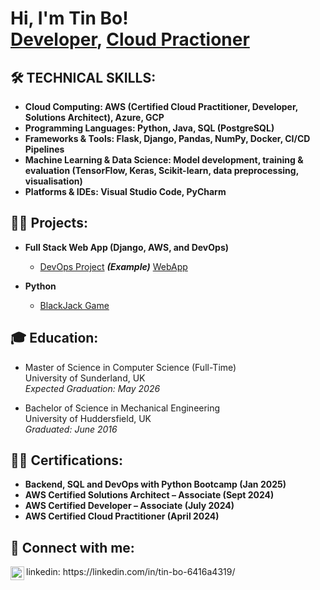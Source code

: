 <h1>Hi, I'm Tin Bo! <br/><a href="https://github.com/T-B-Oh">Developer</a>, <a href="https://www.linkedin.com/in/tin-bo-6416a4319/">Cloud Practioner</a></h1>

<h2>🛠️ TECHNICAL SKILLS:</h2>

- <b>Cloud Computing: AWS (Certified Cloud Practitioner, Developer, Solutions Architect), Azure, GCP</b>
- <b>Programming Languages: Python, Java, SQL (PostgreSQL)</b>
- <b>Frameworks & Tools: Flask, Django, Pandas, NumPy, Docker, CI/CD Pipelines</b>
- <b> Machine Learning & Data Science: Model development, training & evaluation (TensorFlow, Keras, Scikit-learn, data preprocessing, visualisation)</b>
- <b>Platforms & IDEs: Visual Studio Code, PyCharm</b>

<h2>👨‍💻 Projects:</h2>

- <b>Full Stack Web App (Django, AWS, and DevOps)</b>
  - [DevOps Project](https://github.com/T-B-Oh/django_cityloc_pkg_Bncamp22) <b><i>(Example)</b></i>
  [WebApp](/assets/img/project_one.jpg)
  
- <b>Python</b>
  - [BlackJack Game](https://github.com/T-B-Oh/blackjack_Game)
 
<h2>🎓 Education:</h2>

- Master of Science in Computer Science (Full-Time)  
University of Sunderland, UK  
_Expected Graduation: May 2026_

- Bachelor of Science in Mechanical Engineering  
University of Huddersfield, UK  
_Graduated: June 2016_

<h2> 👨‍🎓 Certifications:</h2>

- <b>Backend, SQL and DevOps with Python Bootcamp (Jan 2025)</b>
- <b>AWS Certified Solutions Architect – Associate (Sept 2024)</b>
- <b>AWS Certified Developer – Associate (July 2024)</b>
- <b>AWS Certified Cloud Practitioner (April 2024)</b>


<h2> 🤳 Connect with me:</h2>



<img align="left" alt="JoshMadakor | LinkedIn" width="22px" src="https://cdn.jsdelivr.net/npm/simple-icons@v3/icons/linkedin.svg" />
linkedin: https://linkedin.com/in/tin-bo-6416a4319/


<!-- Google tag (gtag.js) -->
<script async src="https://www.googletagmanager.com/gtag/js?id=G-H58BSWDMR3"></script>
<script>
  window.dataLayer = window.dataLayer || [];
  function gtag(){dataLayer.push(arguments);}
  gtag('js', new Date());

  gtag('config', 'G-H58BSWDMR3');
</script>
